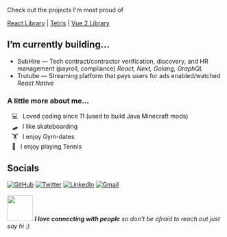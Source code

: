 Check out the projects I'm most proud of

[React Library](https://github.com/Haeven/rares-ui-library) | 
[Tetris](https://github.com/Haeven/wasm-port-tetris) | 
[Vue 2 Library](https://github.com/Haeven/vuetiful-js)

## I’m currently building...<br>
-  SubHire — Tech contract/contractor verification, discovery, and HR management (payroll, compliance) *React, Next, Golang, GraphQL*
-  Trutube — Streaming platform that pays users for ads enabled/watched *React Native*
  
### A little more about me...  
&ensp; 💻&ensp; Loved coding since 11 (used to build Java Minecraft mods)<br>
&ensp; 🛹&ensp; I like skateboarding<br>
&ensp; 🏋️&ensp; I enjoy Gym-dates<br>
&ensp; 🎾&ensp; I enjoy playing Tennis<br>
<!--
**Haeven/Haeven** is a ✨ _special_ ✨ repository because its `README.md` (this file) appears on your GitHub profile.

Here are some ideas to get you started:

- 🔭 I’m currently working on ...
- 🌱 I’m currently learning ...
- 👯 I’m looking to collaborate on ...
- 🤔 I’m looking for help with ...
- 💬 Ask me about ...
- 📫 How to reach me: ...
- 😄 Pronouns: ...
- ⚡ Fun fact: ...
-->

## Socials

[![GitHub](https://img.shields.io/badge/%20portfolio-%23121011.svg?style=for-the-badge&logoColor=white)](https://haeven.dev)
[![Twitter](https://img.shields.io/badge/%20Twitter-%231DA1F2.svg?style=for-the-badge&logo=Twitter&logoColor=white)](https://twitter.com/haduelias)
[![LinkedIn](https://img.shields.io/badge/%20linkedin-%230077B5.svg?style=for-the-badge&logo=linkedin&logoColor=white)](https://linkedin.com/in/Haeven)
[![Gmail](https://img.shields.io/badge/%20Gmail-D14836?style=for-the-badge&logo=gmail&logoColor=white)](mailto:haevenshane@gmail.com)
<br><br>
<img src="https://media.giphy.com/media/LnQjpWaON8nhr21vNW/giphy.gif" width="60"> <em><b>I love connecting with people</b> so don't be afraid to reach out just say hi</b> :)</em>

